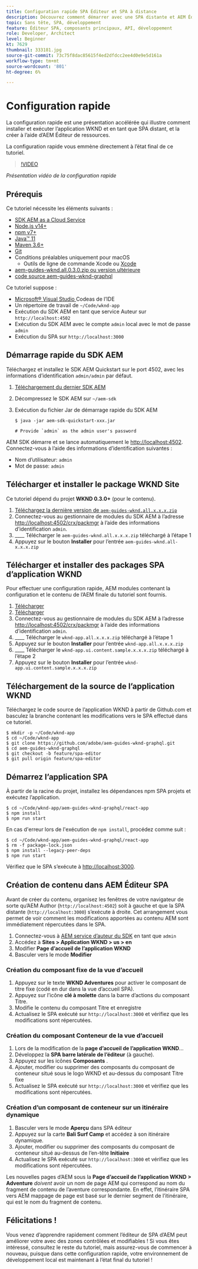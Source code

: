 ```yaml
---
title: Configuration rapide SPA Éditeur et SPA à distance
description: Découvrez comment démarrer avec une SPA distante et AEM Éditeur de l'SPA dans 15 minutes !
topic: Sans tête, SPA, développement
feature: Éditeur SPA, composants principaux, API, développement
role: Developer, Architect
level: Beginner
kt: 7629
thumbnail: 333181.jpg
source-git-commit: 73c75f8dac85615f4ed2dfdcc2ee4d0e9e5d161a
workflow-type: tm+mt
source-wordcount: '801'
ht-degree: 6%

---
```



# Configuration rapide

La configuration rapide est une présentation accélérée qui illustre comment installer et exécuter l’application WKND et en tant que SPA distant, et la créer à l’aide d’AEM Éditeur de ressources.

La configuration rapide vous emmène directement à l’état final de ce tutoriel.

>[!VIDEO](https://video.tv.adobe.com/v/333181/?quality=12&learn=on)

_Présentation vidéo de la configuration rapide_

## Prérequis

Ce tutoriel nécessite les éléments suivants :

+ [SDK AEM as a Cloud Service](https://experienceleague.adobe.com/docs/experience-manager-learn/cloud-service/local-development-environment-set-up/aem-runtime.html?lang=fr)
+ [Node.js v14+](https://nodejs.org/en/)
+ [npm v7+](https://www.npmjs.com/)
+ [Java™ 11](https://downloads.experiencecloud.adobe.com/content/software-distribution/en/general.html)
+ [Maven 3.6+](https://maven.apache.org/)
+ [Git](https://git-scm.com/downloads)
+ Conditions préalables uniquement pour macOS
   + [](https://developer.apple.com/xcode/) Outils de ligne de commande Xcode ou  [Xcode](https://developer.apple.com/xcode/resources/)
+ [aem-guides-wknd.all.0.3.0.zip ou version ultérieure](https://github.com/adobe/aem-guides-wknd/releases)
+ [code source aem-guides-wknd-graphql](https://github.com/adobe/aem-guides-wknd-graphql)


Ce tutoriel suppose :

+ [Microsoft® Visual Studio ](https://visualstudio.microsoft.com/) Codeas de l’IDE
+ Un répertoire de travail de `~/Code/wknd-app`
+ Exécution du SDK AEM en tant que service Auteur sur `http://localhost:4502`
+ Exécution du SDK AEM avec le compte `admin` local avec le mot de passe `admin`
+ Exécution du SPA sur `http://localhost:3000`

## Démarrage rapide du SDK AEM

Téléchargez et installez le SDK AEM Quickstart sur le port 4502, avec les informations d’identification `admin/admin` par défaut.

1. [Téléchargement du dernier SDK AEM](https://experience.adobe.com/#/downloads/content/software-distribution/en/aemcloud.html?fulltext=AEM*+SDK*&amp;orderby=%40jcr%3Acontent%2Fjcr%3AlastModified&amp;orderby.sort=desc&amp;layout=list&amp;p.offset=0&amp;p.limit=1)
1. Décompressez le SDK AEM sur `~/aem-sdk`
1. Exécution du fichier Jar de démarrage rapide du SDK AEM

   ```
   $ java -jar aem-sdk-quickstart-xxx.jar
   
   # Provide `admin` as the admin user's password
   ```

AEM SDK démarre et se lance automatiquement le [http://localhost:4502](http://localhost:4502). Connectez-vous à l’aide des informations d’identification suivantes :

+ Nom d’utilisateur: `admin`
+ Mot de passe: `admin`

## Télécharger et installer le package WKND Site

Ce tutoriel dépend du projet __WKND 0.3.0+__ (pour le contenu).

1. [Téléchargez la dernière version de  `aem-guides-wknd.all.x.x.x.zip`](https://github.com/adobe/aem-guides-wknd/releases)
1. Connectez-vous au gestionnaire de modules du SDK AEM à l’adresse [http://localhost:4502/crx/packmgr](http://localhost:4502/crx/packmgr) à l’aide des informations d’identification `admin`.
1. ____ Télécharger le  `aem-guides-wknd.all.x.x.x.zip` téléchargé à l’étape 1
1. Appuyez sur le bouton __Installer__ pour l’entrée `aem-guides-wknd.all-x.x.x.zip`

## Télécharger et installer des packages SPA d’application WKND

Pour effectuer une configuration rapide, AEM modules contenant la configuration et le contenu de l’AEM finale du tutoriel sont fournis.

1. [Télécharger ](./assets/quick-setup/wknd-app.all-1.0.0-SNAPSHOT.zip)
1. [Télécharger ](./assets/quick-setup/wknd-app.ui.content.sample-1.0.0.zip)
1. Connectez-vous au gestionnaire de modules du SDK AEM à l’adresse [http://localhost:4502/crx/packmgr](http://localhost:4502/crx/packmgr) à l’aide des informations d’identification `admin`.
1. ____ Télécharger le  `wknd-app.all.x.x.x.zip` téléchargé à l’étape 1
1. Appuyez sur le bouton __Installer__ pour l’entrée `wknd-app.all.x.x.x.zip`
1. ____ Télécharger le  `wknd-app.ui.content.sample.x.x.x.zip` téléchargé à l’étape 2
1. Appuyez sur le bouton __Installer__ pour l’entrée `wknd-app.ui.content.sample.x.x.x.zip`

## Téléchargement de la source de l’application WKND

Téléchargez le code source de l’application WKND à partir de Github.com et basculez la branche contenant les modifications vers le SPA effectué dans ce tutoriel.

```
$ mkdir -p ~/Code/wknd-app
$ cd ~/Code/wknd-app
$ git clone https://github.com/adobe/aem-guides-wknd-graphql.git
$ cd aem-guides-wknd-graphql
$ git checkout -b feature/spa-editor
$ git pull origin feature/spa-editor
```

## Démarrez l’application SPA

À partir de la racine du projet, installez les dépendances npm SPA projets et exécutez l’application.

```
$ cd ~/Code/wknd-app/aem-guides-wknd-graphql/react-app
$ npm install
$ npm run start
```

En cas d&#39;erreur lors de l&#39;exécution de `npm install`, procédez comme suit :

```
$ cd ~/Code/wknd-app/aem-guides-wknd-graphql/react-app
$ rm -f package-lock.json
$ npm install --legacy-peer-deps
$ npm run start
```

Vérifiez que le SPA s’exécute à [http://localhost:3000](http://localhost:3000).

## Création de contenu dans AEM Éditeur SPA

Avant de créer du contenu, organisez les fenêtres de votre navigateur de sorte qu’AEM Author (`http://localhost:4502`) soit à gauche et que la SPA distante (`http://localhost:3000`) s’exécute à droite. Cet arrangement vous permet de voir comment les modifications apportées au contenu AEM sont immédiatement répercutées dans le SPA.

1. Connectez-vous à [AEM service d’auteur du SDK](http://localhost:4502) en tant que `admin`
1. Accédez à __Sites > Application WKND > us > en__
1. Modifier __Page d’accueil de l’application WKND__
1. Basculer vers le mode __Modifier__

### Création du composant fixe de la vue d’accueil

1. Appuyez sur le texte __WKND Adventures__ pour activer le composant de titre fixe (codé en dur dans la vue d’accueil SPA).
1. Appuyez sur l’icône __clé à molette__ dans la barre d’actions du composant Titre.
1. Modifie le contenu du composant Titre et enregistre
1. Actualisez le SPA exécuté sur `http://localhost:3000` et vérifiez que les modifications sont répercutées.

### Création du composant Conteneur de la vue d’accueil

1. Lors de la modification de la __page d’accueil de l’application WKND__...
1. Développez la __SPA barre latérale de l’éditeur__ (à gauche).
1. Appuyez sur les icônes __Composants__ .
1. Ajouter, modifier ou supprimer des composants du composant de conteneur situé sous le logo WKND et au-dessus du composant Titre fixe
1. Actualisez le SPA exécuté sur `http://localhost:3000` et vérifiez que les modifications sont répercutées.

### Création d’un composant de conteneur sur un itinéraire dynamique

1. Basculer vers le mode __Aperçu__ dans SPA éditeur
1. Appuyez sur la carte __Bali Surf Camp__ et accédez à son itinéraire dynamique.
1. Ajouter, modifier ou supprimer des composants du composant de conteneur situé au-dessus de l’en-tête __Initiaire__
1. Actualisez le SPA exécuté sur `http://localhost:3000` et vérifiez que les modifications sont répercutées.

Les nouvelles pages d’AEM sous la __Page d’accueil de l’application WKND > Adventure__ _doivent_ avoir un nom de page AEM qui correspond au nom du fragment de contenu de l’aventure correspondante. En effet, l’itinéraire SPA vers AEM mappage de page est basé sur le dernier segment de l’itinéraire, qui est le nom du fragment de contenu.

## Félicitations ! 

Vous venez d’apprendre rapidement comment l’éditeur de SPA d’AEM peut améliorer votre  avec des zones contrôlées et modifiables ! Si vous êtes intéressé, consultez le reste du tutoriel, mais assurez-vous de commencer à nouveau, puisque dans cette configuration rapide, votre environnement de développement local est maintenant à l’état final du tutoriel !
